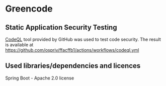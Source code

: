 # Greencode
## Static Application Security Testing

[CodeQL](https://codeql.github.com/) tool provided by GitHub was used to test code security.
The result is available at https://github.com/ospriv/ffacffb1/actions/workflows/codeql.yml

## Used libraries/dependencies and licences

Spring Boot - Apache 2.0 license


